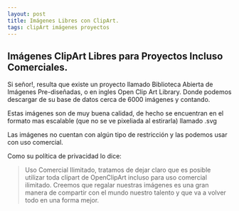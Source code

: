 ```yaml
---
layout: post
title: Imágenes Libres con ClipArt.
tags: clipArt imágenes proyectos
---
```


Imágenes ClipArt Libres para Proyectos Incluso Comerciales.
-----

Si señor!, resulta que existe un proyecto llamado Biblioteca Abierta de Imágenes Pre-diseñadas, o en ingles Open Clip Art Library. Donde podemos descargar de su base de datos cerca de 6000 imágenes y contando.

Estas imágenes son de muy buena calidad, de hecho se encuentran en el formato mas escalable (que no se ve pixeliada al estirarla) llamado .svg

Las imágenes no cuentan con algún tipo de restricción y las podemos usar con uso comercial.

Como su política de privacidad lo dice:

>Uso Comercial Ilimitado, tratamos de dejar claro que es posible utilizar toda clipart de OpenClipArt incluso para uso comercial ilimitado. Creemos que regalar nuestras imágenes es una gran manera de compartir con el mundo nuestro talento y que va a volver todo en una forma mejor.

